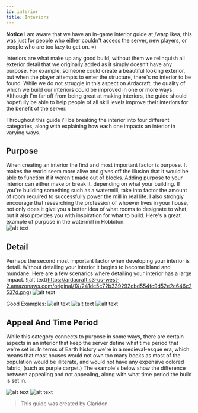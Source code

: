 ```yaml
---
id: interior
title: Interiors
---
```

**Notice**
 I am aware that we have an in-game interior guide at /warp ikea, this was just for people who either couldn't access the server, new players,  or people who are too lazy to get on. =)

Interiors are what make up any good build, without them we relinquish all exterior detail that we originally added as it simply doesn’t have any purpose. For example, someone could create a beautiful looking exterior, but when the player attempts to enter the structure, there's no interior to be found. While we do not struggle in this aspect on Ardacraft, the quality of which we build our interiors could be improved in one or more ways. Although I'm far off from being great at making interiors, the guide should hopefully be able to help people of all skill levels improve their interiors for the benefit of the server.

Throughout this guide i’ll be breaking the interior into four different categories, along with explaining how each one impacts an interior in varying ways.

## Purpose
When creating an interior the first and most important factor is purpose. It makes the world seem more alive and gives off the illusion that it would be able to function if it weren't made out of blocks. Adding purpose to your interior can either make or break it, depending on what your building. If you're building something such as a watermill, take into factor the amount of room required to successfully power the mill in real life. I also strongly encourage that researching the profession of whoever lives in your house, not only does it give you a better idea of what rooms to designate to what, but it also provides you with inspiration for what to build. Here's a great example of purpose in the watermill in Hobbiton.  
![alt text](https://ardacraft.s3-us-west-2.amazonaws.com/original/1X/2ab90efd5f5973dc7cb8de998208b5a875f95cb7.png)


## Detail
Perhaps the second most important factor when developing your interior is detail. Without detailing your interior it begins to become bland and mundane. Here are a few scenarios where detailing your interior has a large impact.
![alt text(https://ardacraft.s3-us-west-2.amazonaws.com/original/1X/241dc5c72b339292cbd554fc9d52e2c646c2537d.png)
![alt text](https://ardacraft.s3-us-west-2.amazonaws.com/original/1X/478e608251407bb0edecdf324899341ed8dc9242.png)


Good Examples:
![alt text](https://ardacraft.s3-us-west-2.amazonaws.com/original/1X/c08aa4406023870a6bf4e6983eea9a9352d5f311.png)
![alt text](https://ardacraft.s3-us-west-2.amazonaws.com/original/1X/096c9444cf2cceba1f38eb59e5c19516080afad8.png)
![alt text](https://ardacraft.s3-us-west-2.amazonaws.com/original/1X/5d258c6254dbd43ec951d1dd503ba738c5687f2e.png)

## Appeal And Time Period
While this category connects to purpose in some ways, there are certain aspects in an interior that keep the server define what time period that we're set in. In terms of Earth history we're in a medieval-esque era, which means that most houses would not own too many books as most of the population would be illiterate, and would not have any expensive colored fabric, (such as purple carpet.) The example's below show the difference between appealing and not appealing, along with what time period the build is set in.

![alt text](https://ardacraft.s3-us-west-2.amazonaws.com/original/1X/abc9d2756934825844fa5366c2e11b79edf3ca78.png)
![alt text](https://ardacraft.s3-us-west-2.amazonaws.com/original/1X/f26a7d6e514f741cf7af4d7905aa831982a47546.png)

> This guide was created by Glaridon
